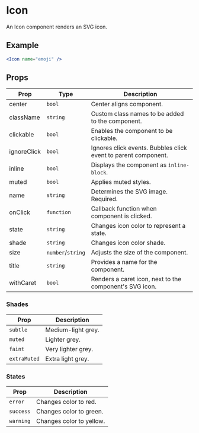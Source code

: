 # Icon

An Icon component renders an SVG icon.

## Example

```jsx
<Icon name="emoji" />
```

## Props

| Prop        | Type              | Description                                                    |
| ----------- | ----------------- | -------------------------------------------------------------- |
| center      | `bool`            | Center aligns component.                                       |
| className   | `string`          | Custom class names to be added to the component.               |
| clickable   | `bool`            | Enables the component to be clickable.                         |
| ignoreClick | `bool`            | Ignores click events. Bubbles click event to parent component. |
| inline      | `bool`            | Displays the component as `inline-block`.                      |
| muted       | `bool`            | Applies muted styles.                                          |
| name        | `string`          | Determines the SVG image. Required.                            |
| onClick     | `function`        | Callback function when component is clicked.                   |
| state       | `string`          | Changes icon color to represent a state.                       |
| shade       | `string`          | Changes icon color shade.                                      |
| size        | `number`/`string` | Adjusts the size of the component.                             |
| title       | `string`          | Provides a name for the component.                             |
| withCaret   | `bool`            | Renders a caret icon, next to the component's SVG icon.        |

### Shades

| Prop         | Description        |
| ------------ | ------------------ |
| `subtle`     | Medium-light grey. |
| `muted`      | Lighter grey.      |
| `faint`      | Very lighter grey. |
| `extraMuted` | Extra light grey.  |

### States

| Prop      | Description              |
| --------- | ------------------------ |
| `error`   | Changes color to red.    |
| `success` | Changes color to green.  |
| `warning` | Changes color to yellow. |
